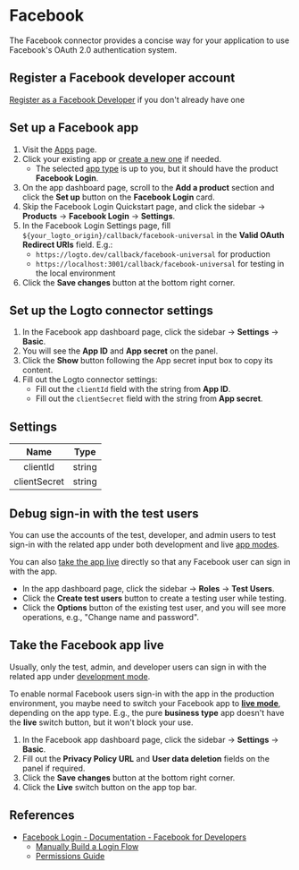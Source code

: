 # Facebook

The Facebook connector provides a concise way for your application to use Facebook's OAuth 2.0 authentication system.

## Register a Facebook developer account

[Register as a Facebook Developer](https://developers.facebook.com/docs/development/register/) if you don't already have one

## Set up a Facebook app

1. Visit the [Apps](https://developers.facebook.com/apps) page.
2. Click your existing app or [create a new one](https://developers.facebook.com/docs/development/create-an-app) if needed.
   - The selected [app type](https://developers.facebook.com/docs/development/create-an-app/app-dashboard/app-types) is up to you, but it should have the product **Facebook Login**.
3. On the app dashboard page, scroll to the **Add a product** section and click the **Set up** button on the **Facebook Login** card.
4. Skip the Facebook Login Quickstart page, and click the sidebar -> **Products** -> **Facebook Login** -> **Settings**.
5. In the Facebook Login Settings page, fill `${your_logto_origin}/callback/facebook-universal` in the **Valid OAuth Redirect URIs** field. E.g.:
    - `https://logto.dev/callback/facebook-universal` for production
    - `https://localhost:3001/callback/facebook-universal` for testing in the local environment
6. Click the **Save changes** button at the bottom right corner.

## Set up the Logto connector settings

1. In the Facebook app dashboard page, click the sidebar -> **Settings** -> **Basic**.
2. You will see the **App ID** and **App secret** on the panel.
3. Click the **Show** button following the App secret input box to copy its content.
4. Fill out the Logto connector settings:
    - Fill out the `clientId` field with the string from **App ID**.
    - Fill out the `clientSecret` field with the string from **App secret**.

## Settings

|     Name     |  Type  |
|:------------:|:------:|
|   clientId   | string |
| clientSecret | string |

## Debug sign-in with the test users

You can use the accounts of the test, developer, and admin users to test sign-in with the related app under both development and live [app modes](https://developers.facebook.com/docs/development/build-and-test/app-modes).

You can also [take the app live](#take-the-facebook-app-live) directly so that any Facebook user can sign in with the app.

- In the app dashboard page, click the sidebar -> **Roles** -> **Test Users**.
- Click the **Create test users** button to create a testing user while testing.
- Click the **Options** button of the existing test user, and you will see more operations, e.g., "Change name and password".

## Take the Facebook app live

Usually, only the test, admin, and developer users can sign in with the related app under [development mode](https://developers.facebook.com/docs/development/build-and-test/app-modes#development-mode).

To enable normal Facebook users sign-in with the app in the production environment, you maybe need to switch your Facebook app to **[live mode](https://developers.facebook.com/docs/development/build-and-test/app-modes#live-mode)**, depending on the app type.
E.g., the pure **business type** app doesn't have the **live** switch button, but it won't block your use.

1. In the Facebook app dashboard page, click the sidebar -> **Settings** -> **Basic**.
2. Fill out the **Privacy Policy URL** and **User data deletion** fields on the panel if required.
3. Click the **Save changes** button at the bottom right corner.
4. Click the **Live** switch button on the app top bar.

## References

- [Facebook Login - Documentation - Facebook for Developers](https://developers.facebook.com/docs/facebook-login/)
    - [Manually Build a Login Flow](https://developers.facebook.com/docs/facebook-login/guides/advanced/manual-flow/)
    - [Permissions Guide](https://developers.facebook.com/docs/facebook-login/guides/permissions)

